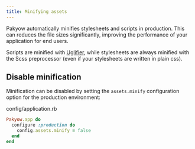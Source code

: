 ```yaml
---
title: Minifying assets
---
```


Pakyow automatically minifies stylesheets and scripts in production. This can reduces the file sizes significantly, improving the performance of your application for end users.

Scripts are minified with [Uglifier](https://github.com/lautis/uglifier), while stylesheets are always minified with the Scss preprocessor (even if your stylesheets are written in plain css).

## Disable minification

Minification can be disabled by setting the `assets.minify` configuration option for the production environment:

<div class="filename">
  config/application.rb
</div>

```ruby
Pakyow.app do
  configure :production do
    config.assets.minify = false
  end
end
```
